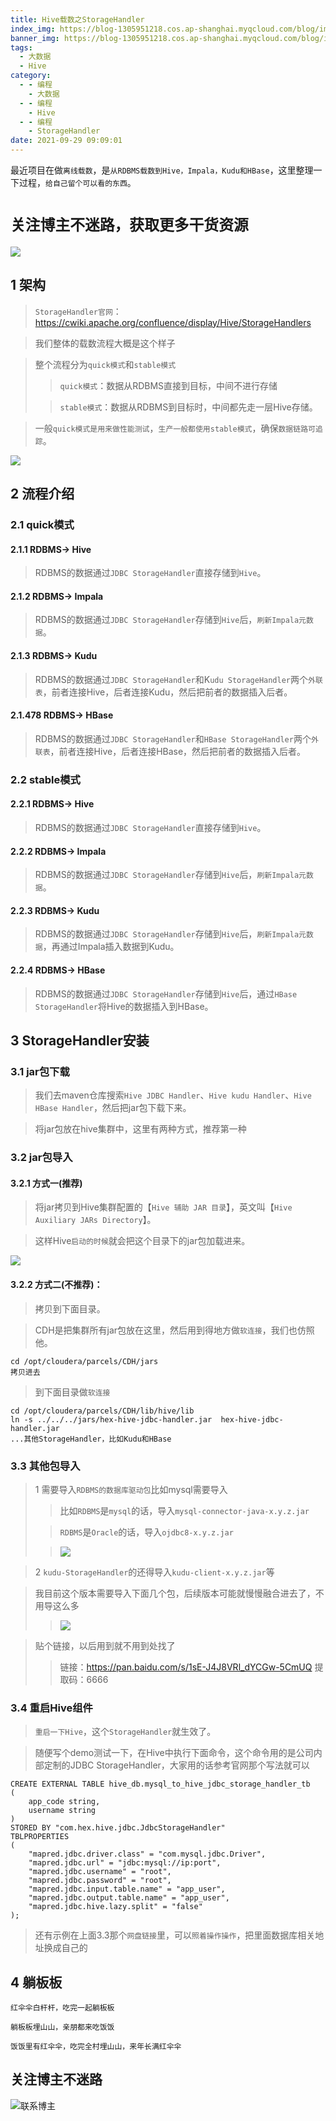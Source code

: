 ```yaml
---
title: Hive载数之StorageHandler
index_img: https://blog-1305951218.cos.ap-shanghai.myqcloud.com/blog/image/articleBg/1(96).jpg
banner_img: https://blog-1305951218.cos.ap-shanghai.myqcloud.com/blog/image/articleBg/1(96).jpg
tags:
  - 大数据
  - Hive
category:
  - - 编程
    - 大数据
  - - 编程
    - Hive
  - - 编程
    - StorageHandler
date: 2021-09-29 09:09:01
---
```


最近项目在做`离线载数`，是`从RDBMS载数到Hive，Impala，Kudu和HBase`，这里整理一下过程，`给自己留个可以看的东西`。

<!-- more -->

# `关注博主不迷路，获取更多干货资源`

![](https://github-edu-student-id-card-basic-1305951218.cos.ap-shanghai.myqcloud.com/shouhou.jpg)

## 1 架构

> `StorageHandler官网`：https://cwiki.apache.org/confluence/display/Hive/StorageHandlers

> 我们整体的载数流程大概是这个样子

> 整个流程分为`quick模式`和`stable模式`
>> `quick模式`：数据从RDBMS直接到目标，中间不进行存储
> 
>> `stable模式`：数据从RDBMS到目标时，中间都先走一层Hive存储。

> 一般`quick模式是用来做性能测试`，`生产一般都使用stable模式`，确保`数据链路可追踪`。 

![](https://blog-1305951218.cos.ap-shanghai.myqcloud.com/blog/image/articleContent/Hive载数之StorageHandler/1.png)

## 2 流程介绍

### 2.1 quick模式

#### 2.1.1 RDBMS-> Hive

> RDBMS的数据通过`JDBC StorageHandler`直接存储到`Hive`。

#### 2.1.2 RDBMS-> Impala

> RDBMS的数据通过`JDBC StorageHandler`存储到`Hive`后，`刷新Impala元数据`。

#### 2.1.3 RDBMS-> Kudu

> RDBMS的数据通过`JDBC StorageHandler`和K`udu StorageHandler`两个`外联表`，前者连接Hive，后者连接Kudu，然后把前者的数据插入后者。

#### 2.1.478 RDBMS-> HBase

> RDBMS的数据通过`JDBC StorageHandler`和`HBase StorageHandler`两个`外联表`，前者连接Hive，后者连接HBase，然后把前者的数据插入后者。

### 2.2 stable模式

#### 2.2.1 RDBMS-> Hive

> RDBMS的数据通过`JDBC StorageHandler`直接存储到`Hive`。

#### 2.2.2 RDBMS-> Impala

> RDBMS的数据通过`JDBC StorageHandler`存储到`Hive`后，`刷新Impala元数据`。

#### 2.2.3 RDBMS-> Kudu

> RDBMS的数据通过`JDBC StorageHandler`存储到`Hive`后，`刷新Impala元数据`，再通过Impala插入数据到Kudu。

#### 2.2.4 RDBMS-> HBase

> RDBMS的数据通过`JDBC StorageHandler`存储到`Hive`后，通过`HBase StorageHandler`将Hive的数据插入到HBase。

## 3 StorageHandler安装

### 3.1 jar包下载

> 我们去maven仓库搜索`Hive JDBC Handler`、`Hive kudu Handler`、`Hive HBase Handler`，然后把jar包下载下来。

> 将jar包放在hive集群中，这里有两种方式，推荐第一种 

### 3.2 jar包导入

#### 3.2.1 方式一(推荐)

> 将jar拷贝到Hive集群配置的【`Hive 辅助 JAR 目录`】，英文叫【`Hive Auxiliary JARs Directory`】。

> 这样Hive`启动的时候`就会把这个目录下的jar包加载进来。

![](https://blog-1305951218.cos.ap-shanghai.myqcloud.com/blog/image/articleContent/Hive载数之StorageHandler/2.png)

#### 3.2.2 方式二(不推荐)：

> 拷贝到下面目录。

> CDH是把集群所有jar包放在这里，然后用到得地方做`软连接`，我们也仿照他。

```shell
cd /opt/cloudera/parcels/CDH/jars
拷贝进去
```

> 到下面目录做`软连接`

```shell
cd /opt/cloudera/parcels/CDH/lib/hive/lib
ln -s ../../../jars/hex-hive-jdbc-handler.jar  hex-hive-jdbc-handler.jar
...其他StorageHandler，比如Kudu和HBase
```

### 3.3 其他包导入

> 1 需要导入`RDBMS的数据库驱动包`比如mysql需要导入
>> 比如`RDBMS`是`mysql`的话，导入`mysql-connector-java-x.y.z.jar`
>
>> `RDBMS`是`Oracle`的话，导入`ojdbc8-x.y.z.jar `
>
>> ![](https://blog-1305951218.cos.ap-shanghai.myqcloud.com/blog/image/articleContent/Hive载数之StorageHandler/3.png)

> 2 `kudu-StorageHandler`的还得导入`kudu-client-x.y.z.jar`等

> 我目前这个版本需要导入下面几个包，后续版本可能就慢慢融合进去了，不用导这么多
>> ![](https://blog-1305951218.cos.ap-shanghai.myqcloud.com/blog/image/articleContent/Hive载数之StorageHandler/4.png)

> 贴个链接，以后用到就不用到处找了  
>> 链接：https://pan.baidu.com/s/1sE-J4J8VRl_dYCGw-5CmUQ 提取码：6666

### 3.4 重启Hive组件

> `重启一下Hive`，这个`StorageHandler`就生效了。

> 随便写个demo测试一下，在Hive中执行下面命令，这个命令用的是公司内部定制的JDBC StorageHandler，大家用的话参考官网那个写法就可以

```shell
CREATE EXTERNAL TABLE hive_db.mysql_to_hive_jdbc_storage_handler_tb
(
    app_code string,
    username string
) 
STORED BY "com.hex.hive.jdbc.JdbcStorageHandler" 
TBLPROPERTIES 
(
    "mapred.jdbc.driver.class" = "com.mysql.jdbc.Driver",
    "mapred.jdbc.url" = "jdbc:mysql://ip:port",
    "mapred.jdbc.username" = "root",
    "mapred.jdbc.password" = "root",
    "mapred.jdbc.input.table.name" = "app_user",
    "mapred.jdbc.output.table.name" = "app_user",
    "mapred.jdbc.hive.lazy.split" = "false"
);
```

> 还有示例在上面3.3那个`网盘链接`里，可以`照着操作操作`，把里面数据库相关地址换成自己的

## 4 躺板板

`红伞伞白杆杆，吃完一起躺板板`

`躺板板埋山山，亲朋都来吃饭饭`

`饭饭里有红伞伞，吃完全村埋山山，来年长满红伞伞`

## 关注博主不迷路
![联系博主](https://github-edu-student-id-card-basic-1305951218.cos.ap-shanghai.myqcloud.com/shouhou.jpg)
